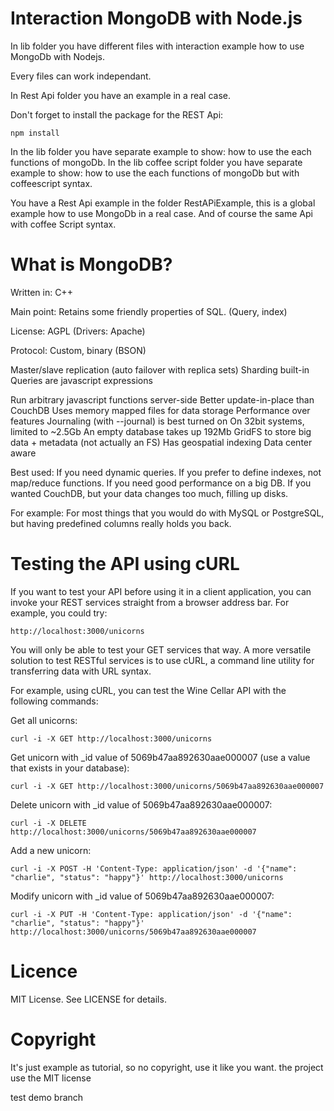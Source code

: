 Interaction MongoDB with Node.js
======================================

In lib folder you have different files with interaction example how to use MongoDb with Nodejs.

Every files can work independant.

In Rest Api folder you have an example in a real case.

Don't forget to install the package for the REST Api:
```
npm install
```

In the lib folder you have separate example to show: how to use the each functions of mongoDb.
In the lib coffee script folder you have separate example to show: how to use the each functions of mongoDb but with coffeescript syntax.

You have a Rest Api example in the folder RestAPiExample, this is a global example how to use MongoDb in a real case.
And of course the same Api with coffee Script syntax.


What is MongoDB?
================

Written in: C++

Main point: Retains some friendly properties of SQL. (Query, index)

License: AGPL (Drivers: Apache)

Protocol: Custom, binary (BSON)

Master/slave replication (auto failover with replica sets)
Sharding built-in
Queries are javascript expressions

Run arbitrary javascript functions server-side
Better update-in-place than CouchDB
Uses memory mapped files for data storage
Performance over features
Journaling (with --journal) is best turned on
On 32bit systems, limited to ~2.5Gb
An empty database takes up 192Mb
GridFS to store big data + metadata (not actually an FS)
Has geospatial indexing
Data center aware

Best used: If you need dynamic queries. If you prefer to define indexes, not map/reduce functions. If you need good performance on a big DB. If you wanted CouchDB, but your data changes too much, filling up disks.

For example: For most things that you would do with MySQL or PostgreSQL, but having predefined columns really holds you back.

Testing the API using cURL
==========================

If you want to test your API before using it in a client application, you can invoke your REST services straight from a browser address bar. For example, you could try:
```
http://localhost:3000/unicorns
```
You will only be able to test your GET services that way. A more versatile solution to test RESTful services is to use cURL, a command line utility for transferring data with URL syntax.

For example, using cURL, you can test the Wine Cellar API with the following commands:

Get all unicorns:
```
curl -i -X GET http://localhost:3000/unicorns
```
Get unicorn with _id value of 5069b47aa892630aae000007 (use a value that exists in your database):

```
curl -i -X GET http://localhost:3000/unicorns/5069b47aa892630aae000007
```
Delete unicorn with _id value of 5069b47aa892630aae000007:
```
curl -i -X DELETE http://localhost:3000/unicorns/5069b47aa892630aae000007
```
Add a new unicorn:
```
curl -i -X POST -H 'Content-Type: application/json' -d '{"name": "charlie", "status": "happy"}' http://localhost:3000/unicorns
```
Modify unicorn with _id value of 5069b47aa892630aae000007:
```
curl -i -X PUT -H 'Content-Type: application/json' -d '{"name": "charlie", "status": "happy"}' http://localhost:3000/unicorns/5069b47aa892630aae000007
```

Licence
=======
MIT License. See LICENSE for details.

Copyright 
=========
It's just example as tutorial, so no copyright, use it like you want. the project use the MIT license

test demo branch
